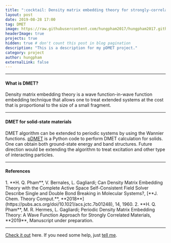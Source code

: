 ```yaml
---
title: ":cocktail: Density matrix embedding theory for strongly-correlated materials"
layout: post
date: 2019-08-28 17:00
tag: DMET
image: https://raw.githubusercontent.com/hungpham2017/hungpham2017.github.io/master/assets/images/pDMET.png
headerImage: true
projects: true
hidden: true # don't count this post in blog pagination
description: "This is a description for my pDMET project."
category: project
author: hungpham
externalLink: false
---
```


<!---
![Screenshot](https://raw.githubusercontent.com/hungpham2017/hungpham2017.github.io/master/assets/images/pDMET_screenshot.png)
--->

---
<h4>What is DMET?</h4>
<p>
Density matrix embedding theory is a wave function-in-wave function embedding technique that allows one to treat extended systems
at the cost that is proportional to the size of a small fragment.
</p>

---
<h4>DMET for solid-state materials</h4>
<p>
DMET algorithm can be extended to periodic systems by using the Wannier functions.
<a href="https://github.com/hungpham2017/pDMET">pDMET</a> is a Python code to perform DMET calculation for solids.
One can obtain both ground-state energy and band structures. Future direction would be extending the algorithm 
to treat excitation and other type of interacting particles. 
</p>

---

<h4>References</h4>
1. **H. Q. Pham**, V. Bernales, L. Gagliardi; Can Density Matrix Embedding Theory with the Complete Active Space Self-Consistent Field Solver Describe Single and Double Bond Breaking in Molecular Systems?, [**J. Chem. Theory Comput.**, **2018**](https://pubs.acs.org/doi/10.1021/acs.jctc.7b01248), 14, 1960.
2. **H. Q. Pham**, M. R. Hermes, L. Gagliardi; Periodic Density Matrix Embedding Theory: A Wave Function Approach for Strongly Correlated Materials, **2019**, Manuscript under preparation.

---
[Check it out](https://github.com/hungpham2017/pDMET/) here.
If you need some help, just [tell me](https://github.com/hungpham2017/pDMET/issues).
